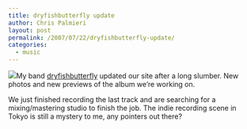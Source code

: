 ```yaml
---
title: dryfishbutterfly update
author: Chris Palmieri
layout: post
permalink: /2007/07/22/dryfishbutterfly-update/
categories:
  - music
---
```

[![][1]][2]My band [dryfishbutterfly][3] updated our site after a long slumber. New photos and new previews of the album we&#8217;re working on. 

We just finished recording the last track and are searching for a mixing/mastering studio to finish the job. The indie recording scene in Tokyo is still a mystery to me, any pointers out there?

 [1]: http://farm1.static.flickr.com/141/319646427_7dd80663c1_m.jpg
 [2]: http://www.flickr.com/photos/cpalmieri/319646427/ "dryfishbutterfly last year"
 [3]: http://www.dryfishbutterfly.com